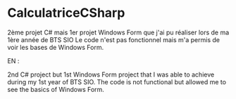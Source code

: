 # CalculatriceCSharp
2ème projet C# mais 1er projet Windows Form que j'ai pu réaliser lors de ma 1ère année de BTS SIO
Le code n'est pas fonctionnel mais m'a permis de voir les bases de Windows Form.

EN : 

2nd C# project but 1st Windows Form project that I was able to achieve during my 1st year of BTS SIO. The code is not functional but allowed me to see the basics of Windows Form.
